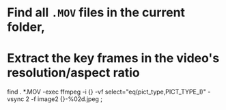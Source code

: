 # Find all `.MOV` files in the current folder, 
# Extract the key frames in the video's resolution/aspect ratio
find . *.MOV -exec ffmpeg -i {} -vf select="eq(pict_type\,PICT_TYPE_I)" -vsync 2 -f image2 {}-%02d.jpeg \;
